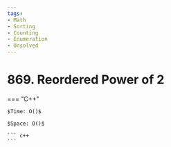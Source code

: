 ```yaml
---
tags:
- Math
- Sorting
- Counting
- Enumeration
- Unsolved
---
```



# 869. Reordered Power of 2

=== "C++"

    $Time: O()$

    $Space: O()$

    ``` c++
    ```